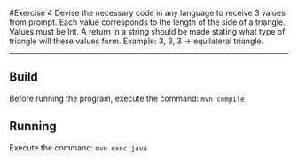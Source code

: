 #Exercise 4
Devise the necessary code in any language to receive 3 values from prompt. Each value corresponds to the length of the side of a triangle. Values must be Int. A return in a string should be made stating what type of triangle will these values form. Example: 3, 3, 3 -> equilateral triangle.

---
## Build
Before running the program, execute the command:
`mvn compile`

## Running
Execute the command:
`mvn exec:java`
